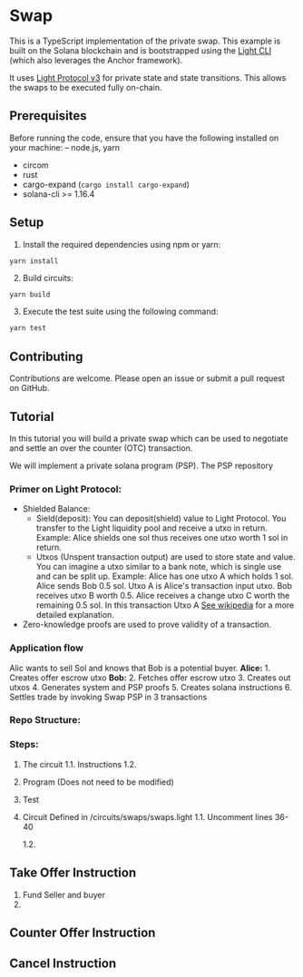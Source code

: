 # Swap 

This is a TypeScript implementation of the private swap. This example is built on the Solana blockchain and is bootstrapped using the [Light CLI](https://www.npmjs.com/package/@lightprotocol/cli) (which also leverages the Anchor framework).  

It uses [Light Protocol v3](https://github.com/Lightprotocol/light-protocol) for private state and state transitions. This allows the swaps to be executed fully on-chain.

## Prerequisites

Before running the code, ensure that you have the following installed on your machine:
– node.js, yarn
- circom
- rust
- cargo-expand (```cargo install cargo-expand```)
- solana-cli >= 1.16.4

## Setup

1. Install the required dependencies using npm or yarn:
```bash
yarn install
```

2. Build circuits:
```
yarn build
```

3. Execute the test suite using the following command:
```bash
yarn test
```

## Contributing

Contributions are welcome. Please open an issue or submit a pull request on GitHub.


## Tutorial

In this tutorial you will build a private swap which can be used to negotiate and settle an over the counter (OTC) transaction.

We will implement a private solana program (PSP).
The PSP repository 

### Primer on Light Protocol:
- Shielded Balance:
    - Sield(deposit): You can deposit(shield) value to Light Protocol. You transfer to the Light liquidity pool and receive a utxo in return.
    Example: Alice shields one sol thus receives one utxo worth 1 sol in return.
    - Utxos (Unspent transaction output) are used to store state and value.
  You can imagine a utxo similar to a bank note, which is single use and can be split up.
  Example: Alice has one utxo A which holds 1 sol.
  Alice sends Bob 0.5 sol. Utxo A is Alice's transaction input utxo. Bob receives utxo B worth 0.5. Alice receives a change utxo C worth the remaining 0.5 sol. In this transaction Utxo A 
  [See wikipedia](https://en.wikipedia.org/wiki/Unspent_transaction_output) for a more detailed explanation.
- Zero-knowledge proofs are used to prove validity of a transaction.


### Application flow

Alic wants to sell Sol and knows that Bob is a potential buyer.
**Alice:**
    1. Creates offer escrow utxo
**Bob:**
    2. Fetches offer escrow utxo
    3. Creates out utxos
    4. Generates system and PSP proofs
    5. Creates solana instructions
    6. Settles trade by invoking Swap PSP in 3 transactions



### Repo Structure:

### Steps:
1. The circuit
    1.1. Instructions
    1.2. 
2. Program (Does not need to be modified)
3. Test

1. Circuit 
    Defined in /circuits/swaps/swaps.light
    1.1. Uncomment lines 36-40

    1.2. 

## Take Offer Instruction

1. Fund Seller and buyer
2. 


## Counter Offer Instruction 


## Cancel Instruction 